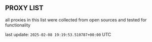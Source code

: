 ## PROXY LIST

all proxies in this list were collected from open sources and tested for functionality

last update: `2025-02-08 19:19:53.510787+00:00` UTC
